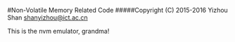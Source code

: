 #Non-Volatile Memory Related Code
#####Copyright (C) 2015-2016 Yizhou Shan <shanyizhou@ict.ac.cn>

This is the nvm emulator, grandma!
